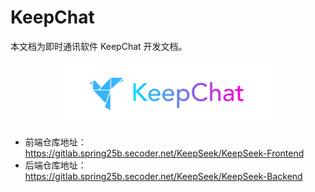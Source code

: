 # KeepChat

本文档为即时通讯软件 KeepChat 开发文档。

<div align=middle>
<img src="./static/logo.png" alt="项目 LOGO" width=70%>
</div>

- 前端仓库地址：<https://gitlab.spring25b.secoder.net/KeepSeek/KeepSeek-Frontend>
- 后端仓库地址：<https://gitlab.spring25b.secoder.net/KeepSeek/KeepSeek-Backend>
